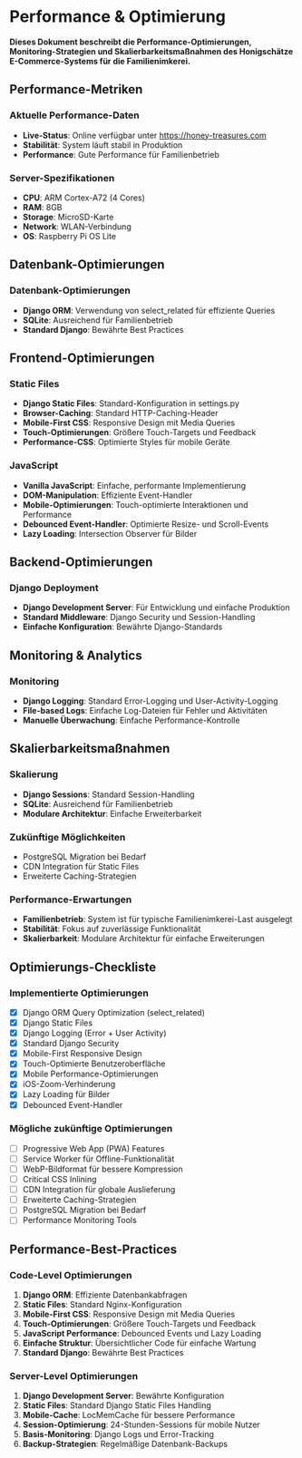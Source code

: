 # Performance & Optimierung

**Dieses Dokument beschreibt die Performance-Optimierungen, Monitoring-Strategien und Skalierbarkeitsmaßnahmen des Honigschätze E-Commerce-Systems für die Familienimkerei.**

## Performance-Metriken

### Aktuelle Performance-Daten
- **Live-Status**: Online verfügbar unter https://honey-treasures.com
- **Stabilität**: System läuft stabil in Produktion
- **Performance**: Gute Performance für Familienbetrieb

### Server-Spezifikationen
- **CPU**: ARM Cortex-A72 (4 Cores)
- **RAM**: 8GB
- **Storage**: MicroSD-Karte
- **Network**: WLAN-Verbindung
- **OS**: Raspberry Pi OS Lite

## Datenbank-Optimierungen

### Datenbank-Optimierungen
- **Django ORM**: Verwendung von select_related für effiziente Queries
- **SQLite**: Ausreichend für Familienbetrieb
- **Standard Django**: Bewährte Best Practices

## Frontend-Optimierungen

### Static Files
- **Django Static Files**: Standard-Konfiguration in settings.py
- **Browser-Caching**: Standard HTTP-Caching-Header
- **Mobile-First CSS**: Responsive Design mit Media Queries
- **Touch-Optimierungen**: Größere Touch-Targets und Feedback
- **Performance-CSS**: Optimierte Styles für mobile Geräte

### JavaScript
- **Vanilla JavaScript**: Einfache, performante Implementierung
- **DOM-Manipulation**: Effiziente Event-Handler
- **Mobile-Optimierungen**: Touch-optimierte Interaktionen und Performance
- **Debounced Event-Handler**: Optimierte Resize- und Scroll-Events
- **Lazy Loading**: Intersection Observer für Bilder

## Backend-Optimierungen

### Django Deployment
- **Django Development Server**: Für Entwicklung und einfache Produktion
- **Standard Middleware**: Django Security und Session-Handling
- **Einfache Konfiguration**: Bewährte Django-Standards

## Monitoring & Analytics

### Monitoring
- **Django Logging**: Standard Error-Logging und User-Activity-Logging
- **File-based Logs**: Einfache Log-Dateien für Fehler und Aktivitäten
- **Manuelle Überwachung**: Einfache Performance-Kontrolle

## Skalierbarkeitsmaßnahmen

### Skalierung
- **Django Sessions**: Standard Session-Handling
- **SQLite**: Ausreichend für Familienbetrieb
- **Modulare Architektur**: Einfache Erweiterbarkeit

### Zukünftige Möglichkeiten
- PostgreSQL Migration bei Bedarf
- CDN Integration für Static Files
- Erweiterte Caching-Strategien

### Performance-Erwartungen
- **Familienbetrieb**: System ist für typische Familienimkerei-Last ausgelegt
- **Stabilität**: Fokus auf zuverlässige Funktionalität
- **Skalierbarkeit**: Modulare Architektur für einfache Erweiterungen

## Optimierungs-Checkliste

### Implementierte Optimierungen
- [x] Django ORM Query Optimization (select_related)
- [x] Django Static Files
- [x] Django Logging (Error + User Activity)
- [x] Standard Django Security
- [x] Mobile-First Responsive Design
- [x] Touch-Optimierte Benutzeroberfläche
- [x] Mobile Performance-Optimierungen
- [x] iOS-Zoom-Verhinderung
- [x] Lazy Loading für Bilder
- [x] Debounced Event-Handler

### Mögliche zukünftige Optimierungen
- [ ] Progressive Web App (PWA) Features
- [ ] Service Worker für Offline-Funktionalität
- [ ] WebP-Bildformat für bessere Kompression
- [ ] Critical CSS Inlining
- [ ] CDN Integration für globale Auslieferung
- [ ] Erweiterte Caching-Strategien
- [ ] PostgreSQL Migration bei Bedarf
- [ ] Performance Monitoring Tools

## Performance-Best-Practices

### Code-Level Optimierungen
1. **Django ORM**: Effiziente Datenbankabfragen
2. **Static Files**: Standard Nginx-Konfiguration
3. **Mobile-First CSS**: Responsive Design mit Media Queries
4. **Touch-Optimierungen**: Größere Touch-Targets und Feedback
5. **JavaScript Performance**: Debounced Events und Lazy Loading
6. **Einfache Struktur**: Übersichtlicher Code für einfache Wartung
7. **Standard Django**: Bewährte Best Practices

### Server-Level Optimierungen
1. **Django Development Server**: Bewährte Konfiguration
2. **Static Files**: Standard Django Static Files Handling
3. **Mobile-Cache**: LocMemCache für bessere Performance
4. **Session-Optimierung**: 24-Stunden-Sessions für mobile Nutzer
5. **Basis-Monitoring**: Django Logs und Error-Tracking
6. **Backup-Strategien**: Regelmäßige Datenbank-Backups 
